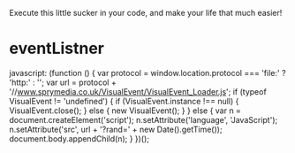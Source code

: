 Execute this little sucker in your code, and make your life that much easier!

eventListner
============
javascript: (function () {
    var protocol = window.location.protocol === 'file:' ? 'http:' : '';
    var url = protocol + '//www.sprymedia.co.uk/VisualEvent/VisualEvent_Loader.js';
    if (typeof VisualEvent != 'undefined') {
        if (VisualEvent.instance !== null) {
            VisualEvent.close();
        } else {
            new VisualEvent();
        }
    } else {
        var n = document.createElement('script');
        n.setAttribute('language', 'JavaScript');
        n.setAttribute('src', url + '?rand=' + new Date().getTime());
        document.body.appendChild(n);
    }
})();
